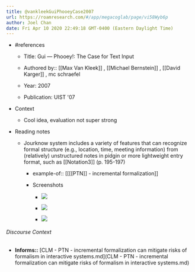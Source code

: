 ```yaml
---
title: @vankleekGuiPhooeyCase2007
url: https://roamresearch.com/#/app/megacoglab/page/vi58Wyb6p
author: Joel Chan
date: Fri Apr 10 2020 22:49:18 GMT-0400 (Eastern Daylight Time)
---
```


- #references

    - Title: Gui — Phooey!: The Case for Text Input

    - Authored by::  [[Max Van Kleek]] ,  [[Michael Bernstein]] ,  [[David Karger]] ,  mc schraefel

    - Year: 2007

    - Publication: UIST '07
- Context

    - Cool idea, evaluation not super strong
- Reading notes

    - Jourknow system includes a variety of features that can recognize formal structure (e.g., location, time, meeting information) from (relatively) unstructured notes in pidgin or more lightweight entry format, such as [[Notation3]] (p. 195-197)

        - example-of:: [[[[PTN]] - incremental formalization]]

        - Screenshots

            - ![](https://firebasestorage.googleapis.com/v0/b/firescript-577a2.appspot.com/o/imgs%2Fapp%2Fmegacoglab%2F_9CPvrU9xs?alt=media&token=e5c9360b-122b-49c0-81e8-fe78aa8d6655)

            - ![](https://firebasestorage.googleapis.com/v0/b/firescript-577a2.appspot.com/o/imgs%2Fapp%2Fmegacoglab%2FO2VAPmyinL?alt=media&token=cd39dcb7-7db3-4da0-a0e9-67717356d33d)

            - ![](https://firebasestorage.googleapis.com/v0/b/firescript-577a2.appspot.com/o/imgs%2Fapp%2Fmegacoglab%2FfgWs7VK3vC?alt=media&token=a25cf9b1-6810-4d4d-bfe5-6fccab223d04)

###### Discourse Context

- **Informs::** [CLM - PTN - incremental formalization can mitigate risks of formalism in interactive systems.md](CLM - PTN - incremental formalization can mitigate risks of formalism in interactive systems.md)
